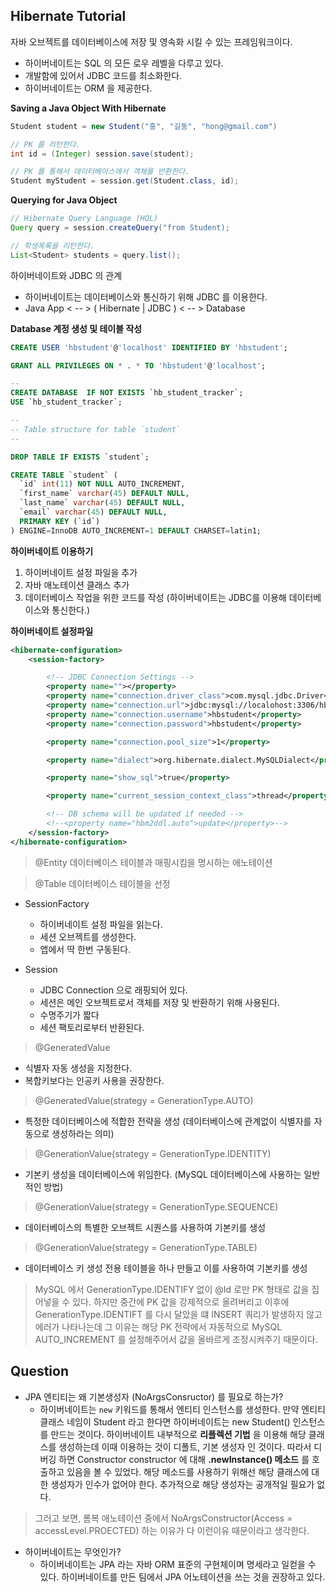 
## Hibernate Tutorial
자바 오브젝트를 데이터베이스에 저장 및 영속화 시킬 수 있는 프레임워크이다. 
* 하이버네이트는 SQL 의 모든 로우 레벨을 다루고 있다.
* 개발함에 있어서 JDBC 코드를 최소화한다.
* 하이버네이트는 ORM 을 제공한다.

__Saving a Java Object With Hibernate__
```java
Student student = new Student("홍", "길동", "hong@gmail.com")

// PK 를 리턴한다.
int id = (Integer) session.save(student); 

// PK 를 통해서 데이터베이스에서 객체를 반환한다.
Student myStudent = session.get(Student.class, id);
```

__Querying for Java Object__
```java
// Hibernate Query Language (HQL)
Query query = session.createQuery("from Student);

// 학생목록을 리턴한다.
List<Student> students = query.list();
```

하이버네이트와 JDBC 의 관계
* 하이버네이트는 데이터베이스와 통신하기 위해 JDBC 를 이용한다.
* Java App < -- > ( Hibernate | JDBC ) < -- > Database

__Database 계정 생성 및 테이블 작성__
```sql
CREATE USER 'hbstudent'@'localhost' IDENTIFIED BY 'hbstudent';

GRANT ALL PRIVILEGES ON * . * TO 'hbstudent'@'localhost';

-- 
CREATE DATABASE  IF NOT EXISTS `hb_student_tracker`;
USE `hb_student_tracker`;

--
-- Table structure for table `student`
--

DROP TABLE IF EXISTS `student`;

CREATE TABLE `student` (
  `id` int(11) NOT NULL AUTO_INCREMENT,
  `first_name` varchar(45) DEFAULT NULL,
  `last_name` varchar(45) DEFAULT NULL,
  `email` varchar(45) DEFAULT NULL,
  PRIMARY KEY (`id`)
) ENGINE=InnoDB AUTO_INCREMENT=1 DEFAULT CHARSET=latin1;
```

__하이버네이트 이용하기__
1. 하이버네이트 설정 파일을 추가
2. 자바 애노테이션 클래스 추가
3. 데이터베이스 작업을 위한 코드를 작성
(하이버네이트는 JDBC를 이용해 데이터베이스와 통신한다.)

__하이버네이트 설정파일__
```xml
<hibernate-configuration>
    <session-factory>

        <!-- JDBC Connection Settings -->
        <property name=""></property>
        <property name="connection.driver_class">com.mysql.jdbc.Driver</property>
        <property name="connection.url">jdbc:mysql://localohost:3306/hb_student_tracker?useSSL=false&serverTimezone=UTC</property>
        <property name="connection.username">hbstudent</property>
        <property name="connection.password">hbstudent</property>

        <property name="connection.pool_size">1</property>

        <property name="dialect">org.hibernate.dialect.MySQLDialect</property>

        <property name="show_sql">true</property>

        <property name="current_session_context_class">thread</property>

        <!-- DB schema will be updated if needed -->
        <!--<property name="hbm2ddl.auto">update</property>-->
    </session-factory>
</hibernate-configuration>
```

> @Entity
데이터베이스 테이블과 매핑시킴을 명시하는 애노테이션

> @Table
데이터베이스 테이블을 선정

- SessionFactory
    - 하이버네이트 설정 파일을 읽는다.
    - 세션 오브젝트를 생성한다.
    - 앱에서 딱 한번 구동된다.

- Session
    - JDBC Connection 으로 래핑되어 있다.
    - 세션은 메인 오브젝트로서 객체를 저장 및 반환하기 위해 사용된다.
    - 수명주기가 짧다
    - 세션 팩토리로부터 반환된다.

> @GeneratedValue
- 식별자 자동 생성을 지정한다.
- 복합키보다는 인공키 사용을 권장한다.

> @GeneratedValue(strategy = GenerationType.AUTO)
- 특정한 데이터베이스에 적합한 전략을 생성 (데이터베이스에 관계없이 식별자를 자동으로 생성하라는 의미)

> @GenerationValue(strategy = GenerationType.IDENTITY)
- 기본키 생성을 데이터베이스에 위임한다. (MySQL 데이터베이스에 사용하는 일반적인 방법)

> @GenerationValue(strategy = GenerationType.SEQUENCE)
- 데이터베이스의 특별한 오브젝트 시퀀스를 사용하여 기본키를 생성

> @GenerationValue(strategy = GenerationType.TABLE)
- 데이터베이스 키 생성 전용 테이블을 하나 만들고 이를 사용하여 기본키를 생성

> MySQL 에서 GenerationType.IDENTIFY 없이 @Id 로만 PK 형태로 값을 집어넣을 수 있다. 하지만 중간에 PK 값을 강제적으로 올려버리고 이후에 GenerationType.IDENTIFT 를 다시 달았을 떄 INSERT 쿼리가 발생하지 않고 에러가 나타나는데 그 이유는 해당 PK 전략에서 자동적으로 MySQL AUTO_INCREMENT 를 설정해주어서 걊을 올바르게 조정시켜주기 때문이다.

## Question
- JPA 엔티티는 왜 기본생성자 (NoArgsConsructor) 를 필요로 하는가?
    - 하이버네이트는 ```new``` 키워드를 통해서 엔티티 인스턴스를 생성한다. 만약 엔티티 클래스 네임이 Student 라고 한다면 하이버네이트는 new Student() 인스턴스를  만드는 것이다. 하이버네이트 내부적으로 __리플렉션 기법__ 을 이용해 해당 클래스를 생성하는데 이때 이용하는 것이 디폴트, 기본 생성자 인 것이다. 따라서 디버깅 하면 Constructor constructor 에 대해 __.newInstance() 메소드__ 를 호출하고 있음을 볼 수 있었다. 해당 메소드를 사용하기 위해선 해당 클래스에 대한 생성자가 인수가 없어야 한다. 추가적으로 해당 생성자는 공개적일 필요가 없다. 

> 그러고 보면, 롬복 애노테이션 중에서 NoArgsConstructor(Access = accessLevel.PROECTED) 하는 이유가 다 이런이유 때문이라고 생각한다.
 
- 하이버네이트는 무엇인가?
    - 하이버네이트는 JPA 라는 자바 ORM 표준의 구현체이며 명세라고 일컫을 수 있다. 하이버네이트를 만든 팀에서 JPA 어노테이션을 쓰는 것을 권장하고 있다.
